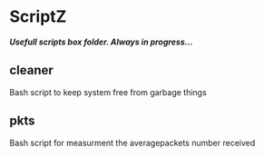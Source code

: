 # ScriptZ
__*Usefull scripts box folder. Always in progress...*__

## cleaner
Bash script to keep system free from garbage things

## pkts
Bash script for measurment the averagepackets number received
